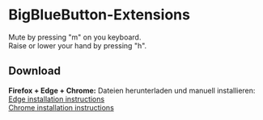 # BigBlueButton-Extensions
Mute by pressing "m" on you keyboard.   
Raise or lower your hand by pressing "h".

## Download
<b>Firefox + Edge + Chrome:</b> Dateien herunterladen und manuell installieren:<br/>
[Edge installation instructions](https://docs.microsoft.com/en-us/microsoft-edge/extensions/guides/adding-and-removing-extensions)<br/>
[Chrome installation instructions](https://developer.chrome.com/extensions/getstarted)
